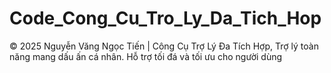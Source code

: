 # Code_Cong_Cu_Tro_Ly_Da_Tich_Hop
© 2025 Nguyễn Văng Ngọc Tiến | Công Cụ Trợ Lý Đa Tích Hợp, Trợ lý toàn năng mang dấu ấn cá nhân. Hỗ trợ tối đá và tối ưu cho người dùng
